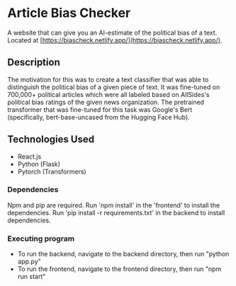 # Article Bias Checker

A website that can give you an AI-estimate of the political bias of a text. Located at [https://biascheck.netlify.app/](https://biascheck.netlify.app/).

## Description

The motivation for this was to create a text classifier that was able to distinguish the political bias of a given piece of text. It was fine-tuned on 700,000+ political articles which were all labeled based on AllSides's political bias ratings of the given news organization. The pretrained transformer that was fine-tuned for this task was Google's Bert (specifically, bert-base-uncased from the Hugging Face Hub). 

## Technologies Used
 - React.js
 - Python (Flask)
 - Pytorch (Transformers)

### Dependencies

Npm and pip are required. Run 'npm install' in the  'frontend' to install the dependencies. Run 'pip install -r requirements.txt' in the backend to install dependencies.

### Executing program

* To run the backend, navigate to the backend directory, then run "python app.py"
* To run the frontend, navigate to the frontend directory, then run "npm run start"
